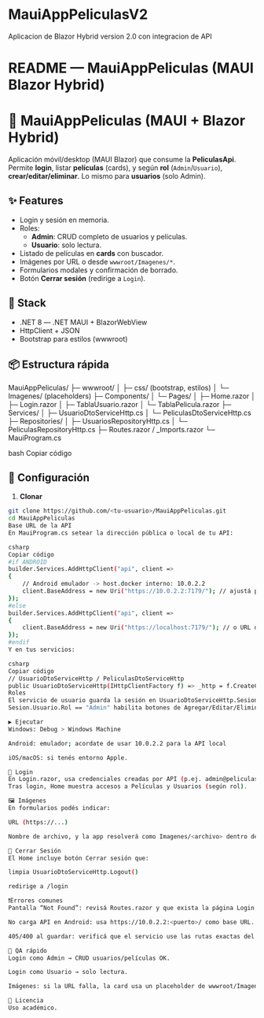 # MauiAppPeliculasV2
Aplicacion de Blazor Hybrid version 2.0 con integracion de API

# README — MauiAppPeliculas (MAUI Blazor Hybrid)

# 📱 MauiAppPeliculas (MAUI + Blazor Hybrid)

Aplicación móvil/desktop (MAUI Blazor) que consume la **PeliculasApi**.  
Permite **login**, listar **películas** (cards), y según **rol** (`Admin`/`Usuario`), **crear/editar/eliminar**. Lo mismo para **usuarios** (solo Admin).

## ✨ Features
- Login y sesión en memoria.
- Roles:
  - **Admin**: CRUD completo de usuarios y películas.
  - **Usuario**: solo lectura.
- Listado de películas en **cards** con buscador.
- Imágenes por URL o desde `wwwroot/Imagenes/*`.
- Formularios modales y confirmación de borrado.
- Botón **Cerrar sesión** (redirige a `Login`).

## 🧱 Stack
- .NET 8 — .NET MAUI + BlazorWebView
- HttpClient + JSON
- Bootstrap para estilos (wwwroot)

## 📦 Estructura rápida
MauiAppPeliculas/
├─ wwwroot/
│ ├─ css/ (bootstrap, estilos)
│ └─ Imagenes/ (placeholders)
├─ Components/
│ └─ Pages/
│ ├─ Home.razor
│ ├─ Login.razor
│ ├─ TablaUsuario.razor
│ └─ TablaPelicula.razor
├─ Services/
│ ├─ UsuarioDtoServiceHttp.cs
│ └─ PeliculasDtoServiceHttp.cs
├─ Repositories/
│ ├─ UsuariosRepositoryHttp.cs
│ └─ PeliculasRepositoryHttp.cs
├─ Routes.razor / _Imports.razor
└─ MauiProgram.cs

bash
Copiar código

## 🔧 Configuración

1) **Clonar**
   
```bash
git clone https://github.com/<tu-usuario>/MauiAppPeliculas.git
cd MauiAppPeliculas
Base URL de la API
En MauiProgram.cs setear la dirección pública o local de tu API:

csharp
Copiar código
#if ANDROID
builder.Services.AddHttpClient("api", client =>
{
    // Android emulador -> host.docker interno: 10.0.2.2
    client.BaseAddress = new Uri("https://10.0.2.2:7179/"); // ajustá puerto
});
#else
builder.Services.AddHttpClient("api", client =>
{
    client.BaseAddress = new Uri("https://localhost:7179/"); // o URL de Somee
});
#endif
Y en tus servicios:

csharp
Copiar código
// UsuarioDtoServiceHttp / PeliculasDtoServiceHttp
public UsuarioDtoServiceHttp(IHttpClientFactory f) => _http = f.CreateClient("api");
Roles
El servicio de usuario guarda la sesión en UsuarioDtoServiceHttp.Sesion.
Sesion.Usuario.Rol == "Admin" habilita botones de Agregar/Editar/Eliminar (vista ya lo chequea).

▶️ Ejecutar
Windows: Debug > Windows Machine

Android: emulador; acordate de usar 10.0.2.2 para la API local

iOS/macOS: si tenés entorno Apple.

🔐 Login
En Login.razor, usa credenciales creadas por API (p.ej. admin@peliculas.com / admin123).
Tras login, Home muestra accesos a Películas y Usuarios (según rol).

🖼 Imágenes
En formularios podés indicar:

URL (https://...)

Nombre de archivo, y la app resolverá como Imagenes/<archivo> dentro de wwwroot.

🚪 Cerrar Sesión
El Home incluye botón Cerrar sesión que:

limpia UsuarioDtoServiceHttp.Logout()

redirige a /login

❗️Errores comunes
Pantalla “Not Found”: revisá Routes.razor y que exista la página Login.razor con @page "/login".

No carga API en Android: usa https://10.0.2.2:<puerto>/ como base URL.

405/400 al guardar: verificá que el servicio use las rutas exactas del controlador (por ejemplo api/Usuario vs api/Usuarios). La app ya fue ajustada a UsuarioController/PeliculasController.

🧪 QA rápido
Login como Admin → CRUD usuarios/películas OK.

Login como Usuario → solo lectura.

Imágenes: si la URL falla, la card usa un placeholder de wwwroot/Imagenes.

📄 Licencia
Uso académico.
